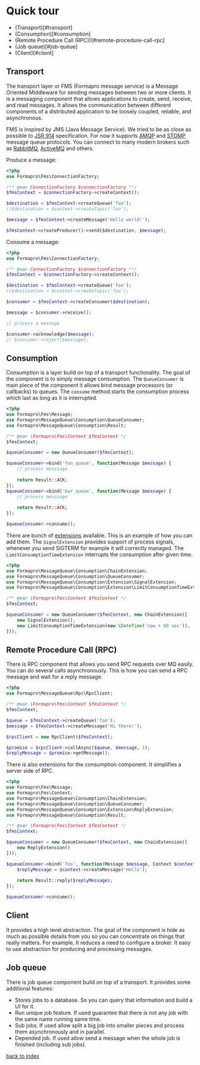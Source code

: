 # Quick tour
 
* (Transport)[#transport]
* (Consumption)[#consumption]
* (Remote Procedure Call (RPC))[#remote-procedure-call-rpc]
* (Job queue)[#job-queue]
* (Client)[#client]

## Transport

The transport layer or FMS (Formapro message service) is a Message Oriented Middleware for sending messages between two or more clients. 
It is a messaging component that allows applications to create, send, receive, and read messages. 
It allows the communication between different components of a distributed application to be loosely coupled, reliable, and asynchronous.

FMS is inspired by JMS (Java Message Service). We tried to be as close as possible to [JSR 914](https://docs.oracle.com/javaee/7/api/javax/jms/package-summary.html) specification.
For now it supports [AMQP](https://www.rabbitmq.com/tutorials/amqp-concepts.html) and [STOMP](https://stomp.github.io/) message queue protocols.
You can connect to many modern brokers such as [RabbitMQ](https://www.rabbitmq.com/), [ActiveMQ](http://activemq.apache.org/) and others. 

Produce a message:

```php
<?php
use Formapro\Fms\ConnectionFactory;

/** @var ConnectionFactory $connectionFactory **/
$fmsContext = $connectionFactory->createContext();

$destination = $fmsContext->createQueue('foo');
//$destination = $context->createTopic('foo');

$message = $fmsContext->createMessage('Hello world!');

$fmsContext->createProducer()->send($destination, $message);
```

Consume a message:

```php
<?php
use Formapro\Fms\ConnectionFactory;

/** @var ConnectionFactory $connectionFactory **/
$fmsContext = $connectionFactory->createContext();

$destination = $fmsContext->createQueue('foo');
//$destination = $context->createTopic('foo');

$consumer = $fmsContext->createConsumer($destination);

$message = $consumer->receive();

// process a message

$consumer->acknowledge($message);
// $consumer->reject($message);
```

## Consumption 

Consumption is a layer build on top of a transport functionality. 
The goal of the component is to simply message consumption. 
The `QueueConsumer` is main piece of the component it allows bind message processors (or callbacks) to queues. 
The `consume` method starts the consumption process which last as long as it is interrupted.

```php
<?php
use Formapro\Fms\Message;
use Formapro\MessageQueue\Consumption\QueueConsumer;
use Formapro\MessageQueue\Consumption\Result;

/** @var \Formapro\Fms\Context $fmsContext */
$fmsContext;

$queueConsumer = new QueueConsumer($fmsContext);

$queueConsumer->bind('foo_queue', function(Message $message) {
    // process messsage
    
    return Result::ACK;
});
$queueConsumer->bind('bar_queue', function(Message $message) {
    // process messsage
    
    return Result::ACK;
});

$queueConsumer->consume();
```

There are bunch of [extensions](consumption_extensions.md) available. 
This is an example of how you can add them. 
The `SignalExtension` provides support of process signals, whenever you send SIGTERM for example it will correctly managed.
The `LimitConsumptionTimeExtension` interrupts the consumption after given time. 

```php
<?php
use Formapro\MessageQueue\Consumption\ChainExtension;
use Formapro\MessageQueue\Consumption\QueueConsumer;
use Formapro\MessageQueue\Consumption\Extension\SignalExtension;
use Formapro\MessageQueue\Consumption\Extension\LimitConsumptionTimeExtension;

/** @var \Formapro\Fms\Context $fmsContext */
$fmsContext;

$queueConsumer = new QueueConsumer($fmsContext, new ChainExtension([
    new SignalExtension(),
    new LimitConsumptionTimeExtension(new \DateTime('now + 60 sec')),
]));
```

## Remote Procedure Call (RPC)

There is RPC component that allows you send RPC requests over MQ easily.
You can do several calls asynchronously. This is how you can send a RPC message and wait for a reply message.

```php
<?php
use Formapro\MessageQueue\Rpc\RpcClient;

/** @var \Formapro\Fms\Context $fmsContext */
$fmsContext;

$queue = $fmsContext->createQueue('foo');
$message = $fmsContext->createMessage('Hi there!');

$rpcClient = new RpcClient($fmsContext);

$promise = $rpcClient->callAsync($queue, $message, 1);
$replyMessage = $promise->getMessage();
```

There is also extensions for the consumption component. 
It simplifies a server side of RPC.

```php
<?php
use Formapro\Fms\Message;
use Formapro\Fms\Context;
use Formapro\MessageQueue\Consumption\ChainExtension;
use Formapro\MessageQueue\Consumption\QueueConsumer;
use Formapro\MessageQueue\Consumption\Extension\ReplyExtension;
use Formapro\MessageQueue\Consumption\Result;

/** @var \Formapro\Fms\Context $fmsContext */
$fmsContext;

$queueConsumer = new QueueConsumer($fmsContext, new ChainExtension([
    new ReplyExtension()
]));

$queueConsumer->bind('foo', function(Message $message, Context $context) {
    $replyMessage = $context->createMessage('Hello');
    
    return Result::reply($replyMessage);
});

$queueConsumer->consume();
```

## Client

It provides a high level abstraction.
The goal of the component is hide as much as possible details from you so you can concentrate on things that really matters. 
For example, It reduces a need to configure a broker.
It easy to use abstraction for producing and processing messages. 

## Job queue

There is job queue component build on top of a transport. It provides some additional features:

* Stores jobs to a database. So you can query that information and build a UI for it.
* Run unique job feature. If used guarantee that there is not any job with the same name running same time.
* Sub jobs. If used allow split a big job into smaller pieces and process them asynchronously and in parallel.
* Depended job. If used allow send a message when the whole job is finished (including sub jobs).  

[back to index](index.md)
